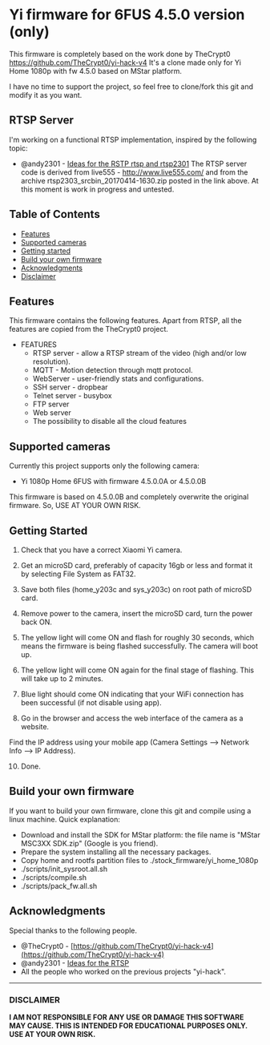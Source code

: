 # Yi firmware for 6FUS 4.5.0 version (only)

This firmware is completely based on the work done by TheCrypt0
https://github.com/TheCrypt0/yi-hack-v4
It's a clone made only for Yi Home 1080p with fw 4.5.0 based on MStar platform.

I have no time to support the project, so feel free to clone/fork this git and modify it as you want.

## RTSP Server
I'm working on a functional RTSP implementation, inspired by the following topic:
- @andy2301 - [Ideas for the RSTP rtsp and rtsp2301](https://github.com/xmflsct/yi-hack-1080p/issues/5#issuecomment-294326131)
The RTSP server code is derived from live555 - http://www.live555.com/ and from the archive rtsp2303_srcbin_20170414-1630.zip posted in the link above.
At this moment is work in progress and untested.

## Table of Contents

- [Features](#features)
- [Supported cameras](#supported-cameras)
- [Getting started](#getting-started)
- [Build your own firmware](#build-firmware)
- [Acknowledgments](#acknowledgments)
- [Disclaimer](#disclaimer)

## Features
This firmware contains the following features.
Apart from RTSP, all the features are copied from the TheCrypt0 project.

- FEATURES
  - RTSP server - allow a RTSP stream of the video (high and/or low resolution).
  - MQTT - Motion detection through mqtt protocol.
  - WebServer - user-friendly stats and configurations.
  - SSH server -  dropbear
  - Telnet server -  busybox
  - FTP server
  - Web server
  - The possibility to disable all the cloud features

## Supported cameras

Currently this project supports only the following camera:

- Yi 1080p Home 6FUS with firmware 4.5.0.0A or 4.5.0.0B

This firmware is based on 4.5.0.0B and completely overwrite the original firmware.
So, USE AT YOUR OWN RISK.

## Getting Started
1. Check that you have a correct Xiaomi Yi camera.

2. Get an microSD card, preferably of capacity 16gb or less and format it by selecting File System as FAT32.

3. Save both files (home_y203c and sys_y203c) on root path of microSD card.

4. Remove power to the camera, insert the microSD card, turn the power back ON.

5. The yellow light will come ON and flash for roughly 30 seconds, which means the firmware is being flashed successfully. The camera will boot up.

6. The yellow light will come ON again for the final stage of flashing. This will take up to 2 minutes.

7. Blue light should come ON indicating that your WiFi connection has been successful (if not disable using app).

8. Go in the browser and access the web interface of the camera as a website.

Find the IP address using your mobile app (Camera Settings --> Network Info --> IP Address).

10. Done.

## Build your own firmware
If you want to build your own firmware, clone this git and compile using a linux machine.
Quick explanation:
- Download and install the SDK for MStar platform: the file name is "MStar MSC3XX SDK.zip" (Google is you friend).
- Prepare the system installing all the necessary packages.
- Copy home and rootfs partition files to ./stock_firmware/yi_home_1080p
- ./scripts/init_sysroot.all.sh
- ./scripts/compile.sh
- ./scripts/pack_fw.all.sh

## Acknowledgments
Special thanks to the following people.
- @TheCrypt0 - [https://github.com/TheCrypt0/yi-hack-v4](https://github.com/TheCrypt0/yi-hack-v4)
- @andy2301 - [Ideas for the RTSP](https://github.com/xmflsct/yi-hack-1080p/issues/5#issuecomment-298093437)
- All the people who worked on the previous projects "yi-hack".

---
### DISCLAIMER
**I AM NOT RESPONSIBLE FOR ANY USE OR DAMAGE THIS SOFTWARE MAY CAUSE. THIS IS INTENDED FOR EDUCATIONAL PURPOSES ONLY. USE AT YOUR OWN RISK.**
